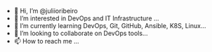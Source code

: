 - 👋 Hi, I’m @juliioribeiro
- 👀 I’m interested in DevOps and IT Infrastructure ...
- 🌱 I’m currently learning DevOps, Git, GitHub, Ansible, K8S, Linux...
- 💞️ I’m looking to collaborate on DevOps tools...
- 📫 How to reach me ...

<!---
juliioribeiro/juliioribeiro is a ✨ special ✨ repository because its `README.md` (this file) appears on your GitHub profile.
You can click the Preview link to take a look at your changes.
--->
